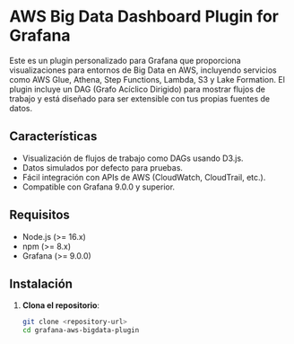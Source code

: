 # AWS Big Data Dashboard Plugin for Grafana

Este es un plugin personalizado para Grafana que proporciona visualizaciones para entornos de Big Data en AWS, incluyendo servicios como AWS Glue, Athena, Step Functions, Lambda, S3 y Lake Formation. El plugin incluye un DAG (Grafo Acíclico Dirigido) para mostrar flujos de trabajo y está diseñado para ser extensible con tus propias fuentes de datos.

## Características

- Visualización de flujos de trabajo como DAGs usando D3.js.
- Datos simulados por defecto para pruebas.
- Fácil integración con APIs de AWS (CloudWatch, CloudTrail, etc.).
- Compatible con Grafana 9.0.0 y superior.

## Requisitos

- Node.js (>= 16.x)
- npm (>= 8.x)
- Grafana (>= 9.0.0)

## Instalación

1. **Clona el repositorio**:
   ```bash
   git clone <repository-url>
   cd grafana-aws-bigdata-plugin
